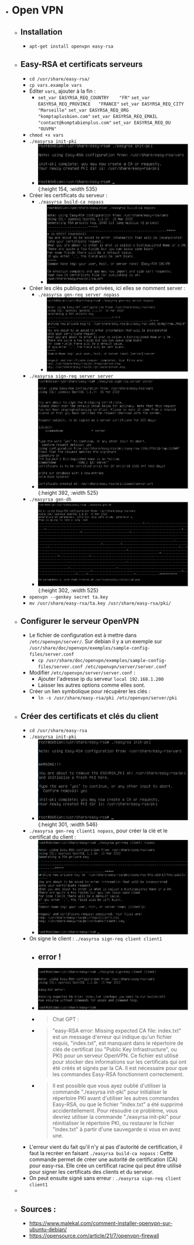 - # Open VPN
	- ## Installation
		- `apt-get install openvpn easy-rsa`
	- ## Easy-RSA et certificats serveurs
		- `cd /usr/share/easy-rsa/`
		- `cp vars.example vars`
		- Éditer `vars`, ajouter à la fin :
			- `set_var EASYRSA_REQ_COUNTRY    "FR"`
			  `set_var EASYRSA_REQ_PROVINCE   "FRANCE"`
			  `set_var EASYRSA_REQ_CITY       "Marseille"`
			  `set_var EASYRSA_REQ_ORG        "komptaplusbien.com"`
			  `set_var EASYRSA_REQ_EMAIL      "contact@komptabienplus.com"`
			  `set_var EASYRSA_REQ_OU         "OUVPN"`
		- `chmod +x vars`
		- `./easyrsa init-pki`
			- ![Capture d’écran du 2023-01-16 14-21-24.png](../assets/Capture_d’écran_du_2023-01-16_14-21-24_1673875295324_0.png){:height 154, :width 535}
		- Créer les certificats du serveur :
			- `./easyrsa build-ca nopass`
				- ![Capture d’écran du 2023-01-16 14-47-34.png](../assets/Capture_d’écran_du_2023-01-16_14-47-34_1673876870781_0.png)
		- Créer les clés publiques et privées, ici elles se nomment server :
			- `./easyrsa gen-req server nopass`
				- ![Capture d’écran du 2023-01-16 14-54-30.png](../assets/Capture_d’écran_du_2023-01-16_14-54-30_1673877285467_0.png)
		- `./easyrsa sign-req server server`
			- ![Capture d’écran du 2023-01-16 15-19-59.png](../assets/Capture_d’écran_du_2023-01-16_15-19-59_1673878807100_0.png){:height 392, :width 525}
		- `./easyrsa gen-dh`
			- ![Capture d’écran du 2023-01-16 15-21-17.png](../assets/Capture_d’écran_du_2023-01-16_15-21-17_1673878883929_0.png){:height 302, :width 525}
		- `openvpn --genkey secret ta.key`
		- `mv /usr/share/easy-rsa/ta.key /usr/share/easy-rsa/pki/`
	- ## Configurer le serveur OpenVPN
		- Le fichier de configuration est à mettre dans  `/etc/openvpn/server/`. Sur debian il y a un exemple sur `/usr/share/doc/openvpn/exemples/sample-config-files/server.conf`
			- `cp /usr/share/doc/openvpn/exemples/sample-config-files/server.conf /etc/openvpn/server/server.conf`
		- Modifier `/etc/openvpn/server/server.conf` :
			- Ajouter l'adresse ip du serveur `local 192.168.1.200`
			- Laisser les autres options comme elles sont.
		- Créer un lien symbolique pour récupérer les clés :
			- `ln -s /usr/share/easy-rsa/pki /etc/openvpn/server/pki`
	- ## Créer des certificats et clés du client
		- `cd /usr/share/easy-rsa`
		- `./easyrsa init-pki`
			- ![Capture d’écran du 2023-01-16 20-43-54.png](../assets/Capture_d’écran_du_2023-01-16_20-43-54_1673898317307_0.png){:height 301, :width 546}
		- `./easyrsa gen-req client1 nopass`, pour créer la clé et le certificat du client :
			- ![Capture d’écran du 2023-01-16 20-46-55.png](../assets/Capture_d’écran_du_2023-01-16_20-46-55_1673898423300_0.png)
		- On signe le client : `./easyrsa sign-req client client1`
			- ## error !
			- ![Capture d’écran du 2023-01-16 20-52-46.png](../assets/Capture_d’écran_du_2023-01-16_20-52-46_1673898799313_0.png)
			- >Chat GPT :
			- >"easy-RSA error: Missing expected CA file: index.txt" est un message d'erreur qui indique qu'un fichier requis, "index.txt", est manquant dans le répertoire de clés de certificat (ou "Public Key Infrastructure", ou PKI) pour un serveur OpenVPN. Ce fichier est utilisé pour stocker des informations sur les certificats qui ont été créés et signés par la CA. Il est nécessaire pour que les commandes Easy-RSA fonctionnent correctement.
			- >Il est possible que vous ayez oublié d'utiliser la commande "./easyrsa init-pki" pour initialiser le répertoire PKI avant d'utiliser les autres commandes Easy-RSA, ou que le fichier "index.txt" a été supprimé accidentellement. Pour résoudre ce problème, vous devriez utiliser la commande "./easyrsa init-pki" pour réinitialiser le répertoire PKI, ou restaurer le fichier "index.txt" à partir d'une sauvegarde si vous en avez une.
		- L'erreur vient du fait qu'il n'y ai pas d'autorité de certification, il faut la recréer en faisant `./easyrsa build-ca nopass` : Cette commande permet de créer une autorité de certification (CA) pour easy-rsa. Elle crée un certificat racine qui peut être utilisé pour signer les certificats des clients et du serveur.
		- On peut ensuite signé sans erreur : `./easyrsa sign-req client client1`
	-
	- ## Sources :
		- https://www.malekal.com/comment-installer-openvpn-sur-ubuntu-debian/
		- https://opensource.com/article/21/7/openvpn-firewall